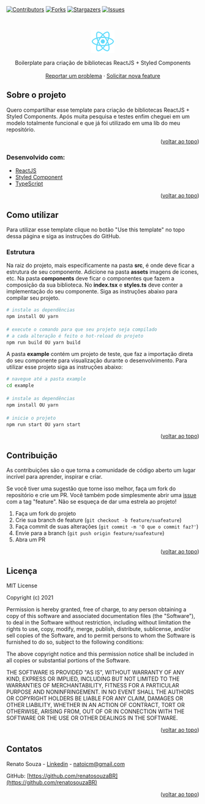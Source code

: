 <div id="top"></div>

[![Contributors][contributors-shield]][contributors-url]
[![Forks][forks-shield]][forks-url]
[![Stargazers][stars-shield]][stars-url]
[![Issues][issues-shield]][issues-url]

<!-- PROJECT LOGO -->
<br />
<div align="center">
  <p align="center">
    <a href="https://github.com/renatosouzaBR/new-react-library" target="blank"><img src="example/public/logo192.png" width="60" alt="Logo" /></a>
  </p>

  <p align="center">
    Boilerplate para criação de bibliotecas ReactJS + Styled Components
    <br />
    <br />
    <a href="https://github.com/renatosouzaBR/new-react-library/issues">Reportar um problema</a>
    ·
    <a href="https://github.com/renatosouzaBR/new-react-library/issues">Solicitar nova feature</a>
  </p>
</div>

<!-- ABOUT THE PROJECT -->

## Sobre o projeto

Quero compartilhar esse template para criação de bibliotecas ReactJS + Styled Components. Após muita pesquisa e testes enfim cheguei em um modelo totalmente funcional e que já foi utilizado em uma lib do meu repositório.

<p align="right">(<a href="#top">voltar ao topo</a>)</p>

### Desenvolvido com:

- [ReactJS](https://pt-br.reactjs.org)
- [Styled Component](https://styled-components.com/)
- [TypeScript](https://www.typescriptlang.org/)

<p align="right">(<a href="#top">voltar ao topo</a>)</p>

<!-- GETTING STARTED -->

## Como utilizar

Para utilizar esse template clique no botão "Use this template" no topo dessa página e siga as instruções do GitHub.

### Estrutura

Na raiz do projeto, mais especificamente na pasta **src**, é onde deve ficar a estrutura de seu componente. Adicione na pasta **assets** imagens de icones, etc. Na pasta **components** deve ficar o componentes que fazem a composição da sua biblioteca. No **index.tsx** e **styles.ts** deve conter a implementação do seu componente. Siga as instruções abaixo para compilar seu projeto.

```sh
# instale as dependências
npm install OU yarn

# execute o comando para que seu projeto seja compilado
# a cada alteração é feito o hot-reload do projeto
npm run build OU yarn build
```

A pasta **example** contém um projeto de teste, que faz a importação direta do seu componente para visualização durante o desenvolvimento. Para utilizar esse projeto siga as instruções abaixo:

```sh
# navegue até a pasta example
cd example

# instale as dependências
npm install OU yarn

# inicie o projeto
npm run start OU yarn start
```

<p align="right">(<a href="#top">voltar ao topo</a>)</p>

<!-- CONTRIBUTING -->

## Contribuição

As contribuições são o que torna a comunidade de código aberto um lugar incrível para aprender, inspirar e criar.

Se você tiver uma sugestão que torne isso melhor, faça um fork do repositório e crie um PR. Você também pode simplesmente abrir uma [issue](link/issues) com a tag "feature". Não se esqueça de dar uma estrela ao projeto!

1. Faça um fork do projeto
2. Crie sua branch de feature (`git checkout -b feature/suafeature`)
3. Faça commit de suas alterações (`git commit -m 'O que o commit faz?'`)
4. Envie para a branch (`git push origin feature/suafeature`)
5. Abra um PR

<p align="right">(<a href="#top">voltar ao topo</a>)</p>

<!-- LICENSE -->

## Licença

MIT License

Copyright (c) 2021

Permission is hereby granted, free of charge, to any person obtaining a copy
of this software and associated documentation files (the "Software"), to deal
in the Software without restriction, including without limitation the rights
to use, copy, modify, merge, publish, distribute, sublicense, and/or sell
copies of the Software, and to permit persons to whom the Software is
furnished to do so, subject to the following conditions:

The above copyright notice and this permission notice shall be included in all
copies or substantial portions of the Software.

THE SOFTWARE IS PROVIDED "AS IS", WITHOUT WARRANTY OF ANY KIND, EXPRESS OR
IMPLIED, INCLUDING BUT NOT LIMITED TO THE WARRANTIES OF MERCHANTABILITY,
FITNESS FOR A PARTICULAR PURPOSE AND NONINFRINGEMENT. IN NO EVENT SHALL THE
AUTHORS OR COPYRIGHT HOLDERS BE LIABLE FOR ANY CLAIM, DAMAGES OR OTHER
LIABILITY, WHETHER IN AN ACTION OF CONTRACT, TORT OR OTHERWISE, ARISING FROM,
OUT OF OR IN CONNECTION WITH THE SOFTWARE OR THE USE OR OTHER DEALINGS IN THE
SOFTWARE.

<p align="right">(<a href="#top">voltar ao topo</a>)</p>

<!-- CONTACT -->

## Contatos

Renato Souza - [Linkedin](linkedin.com/in/renato-souza-33422772) - natoicm@gmail.com

GitHub: [https://github.com/renatosouzaBR](https://github.com/renatosouzaBR)

<p align="right">(<a href="#top">voltar ao topo</a>)</p>

<!-- ACKNOWLEDGMENTS -->

[contributors-shield]: https://img.shields.io/github/contributors/renatosouzaBR/new-react-library.svg?style=for-the-badge
[contributors-url]: https://github.com/renatosouzaBR/new-react-library/graphs/contributors
[forks-shield]: https://img.shields.io/github/forks/renatosouzaBR/new-react-library.svg?style=for-the-badge
[forks-url]: https://github.com/renatosouzaBR/new-react-library/network/members
[stars-shield]: https://img.shields.io/github/stars/renatosouzaBR/new-react-library.svg?style=for-the-badge
[stars-url]: https://github.com/renatosouzaBR/new-react-library/stargazers
[issues-shield]: https://img.shields.io/github/issues/renatosouzaBR/new-react-library.svg?style=for-the-badge
[issues-url]: https://github.com/renatosouzaBR/new-react-library/issues
